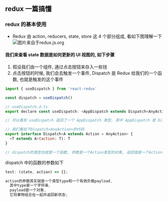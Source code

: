 ## redux 一篇搞懂

### redux 的基本使用

- Redux 由 action, reducers, state, store 这 4 个部分组成, 看如下图理解一下  
  ![图片来自于redux.js.org](https://www.freecodecamp.org/news/content/images/2021/04/ReduxDataFlowDiagram-49fa8c3968371d9ef6f2a1486bd40a26-1.gif)

#### **我们来查看 state 数据是如何更新的 UI 视图的, 如下步骤**

1. 假设我们由一个组件, 通过点击按钮来存入一些钱
2. 点击按钮的时候, 我们会去触发一个事件, Dispatch 是 Redux 给我们的一个函数, 也就是触发的这个事件

```js
import { useDispatch } from 'react-redux'

const dispatch = useDispatch()

// useDispatch.d.ts
export declare const useDispatch: <AppDispatch extends Dispatch<AnyAction> = Dispatch<AnyAction>>() => AppDispatch;

// 可以看到 useDispatch 返回了一个 AppDispatch 类型, 其中 AppDispatch 是 Dispatch 类型的子类型, 即 Dispatch<AnyAction>

// 我们看如下Dispatch<AnyAction>的代码
export interface Dispatch<A extends Action = AnyAction> {
  <T extends A>(action: T): T
}

// dispatch的类型也就是一个函数, 参数是一个Action类型的对象, 返回值是一个Action类型的对象, 实际上参数也就是 reducers 中的函数
```

dispatch 中的函数的参数如下

```js
test: (state, action) => {};

action的参数其实就是一个类型type和一个有效负载payload,
  其中type是一个字符串,
  payload是一个对象,
  它将事物组合在一起并返回新状态;
```
